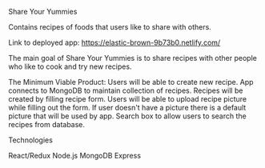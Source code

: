 Share Your Yummies

Contains recipes of foods that users like to share with others. 


Link to deployed app: https://elastic-brown-9b73b0.netlify.com/

The main goal of Share Your Yummies is to share recipes with other people who like to cook and try new recipes.

The Minimum Viable Product:
Users will be able to create new recipe.
App connects to MongoDB to maintain collection of recipes.
Recipes will be created by filling recipe form.
Users will be able to upload recipe picture while filling out the form.
If user doesn't have a picture there is a default picture that will be used by app.
Search box to allow users to search the recipes from database.

Technologies

React/Redux
Node.js
MongoDB
Express
